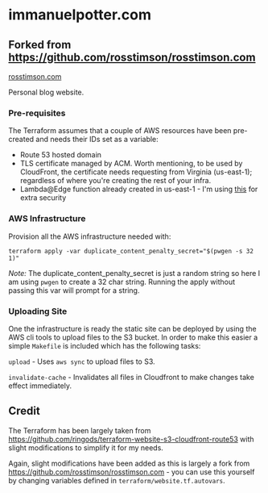 # immanuelpotter.com

## Forked from https://github.com/rosstimson/rosstimson.com
[rosstimson.com](https://rosstimson.com/)

Personal blog website.

### Pre-requisites

The Terraform assumes that a couple of AWS resources have been
pre-created and needs their IDs set as a variable:

* Route 53 hosted domain
* TLS certificate managed by ACM. Worth mentioning, to be used by CloudFront, the certificate needs requesting from Virginia (us-east-1); regardless of where you're creating the rest of your infra.
* Lambda@Edge function already created in us-east-1 - I'm using [this](https://github.com/immanuelpotter/lambda-edge-header-adder) for extra security

### AWS Infrastructure

Provision all the AWS infrastructure needed with:

    terraform apply -var duplicate_content_penalty_secret="$(pwgen -s 32 1)"

*Note:* The duplicate_content_penalty_secret is just a random string
so here I am using `pwgen` to create a 32 char string.
Running the apply without passing this var will prompt for a string.

### Uploading Site

One the infrastructure is ready the static site can be deployed by
using the AWS cli tools to upload files to the S3 bucket.  In order to
make this easier a simple `Makefile` is included which has the
following tasks:

`upload` - Uses `aws sync` to upload files to S3.

`invalidate-cache` - Invalidates all files in Cloudfront to make
changes take effect immediately.

## Credit

The Terraform has been largely taken from
https://github.com/ringods/terraform-website-s3-cloudfront-route53
with slight modifications to simplify it for my needs.

Again, slight modifications have been added as this is largely a fork from https://github.com/rosstimson/rosstimson.com - you can use this yourself by changing variables defined in `terraform/website.tf.autovars`.
